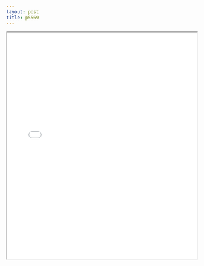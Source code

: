 ```yaml
---
layout: post
title: p5569
---
```


<div class="pdf-container">
<iframe src="/ea/assets/pdfs/hock/p5569.pdf" height="600" width="100%" allowFullScreen="true"></iframe>
</div>

